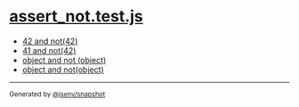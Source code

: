 # [assert_not.test.js](../assert_not.test.js)



- [42 and not(42)](42_and_not(42)/42_and_not(42).md)
- [41 and not(42)](41_and_not(42)/41_and_not(42).md)
- [object and not (object)](object_and_not_(object)/object_and_not_(object).md)
- [object and not(object)](object_and_not(object)/object_and_not(object).md)

---

<sub>
  Generated by <a href="https://github.com/jsenv/core/tree/main/packages/independent/snapshot">@jsenv/snapshot</a>
</sub>